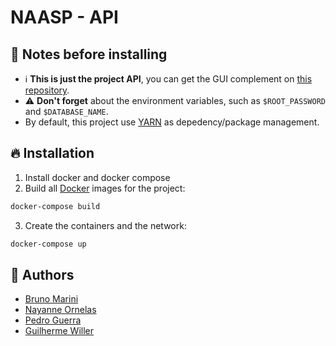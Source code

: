# NAASP - API
## :ledger: Notes before installing
- :information_source: **This is just the project API**, you can get the GUI complement on [this repository](https://github.com/TheMarini/naasp-web).
- :warning: **Don't forget** about the environment variables, such as `$ROOT_PASSWORD` and `$DATABASE_NAME`.
- By default, this project use [YARN](https://yarnpkg.com) as depedency/package management.
## :fire: Installation
1. Install docker and docker compose
2. Build all [Docker](https://www.docker.com) images for the project:
```bash
docker-compose build
```
3. Create the containers and the network:
```bash
docker-compose up
```
## :busts_in_silhouette: Authors
- [Bruno Marini](https://github.com/TheMarini)
- [Nayanne Ornelas](https://github.com/soybatata)
- [Pedro Guerra](https://github.com/PedroWar)
- [Guilherme Willer](https://github.com/guigawiller)
